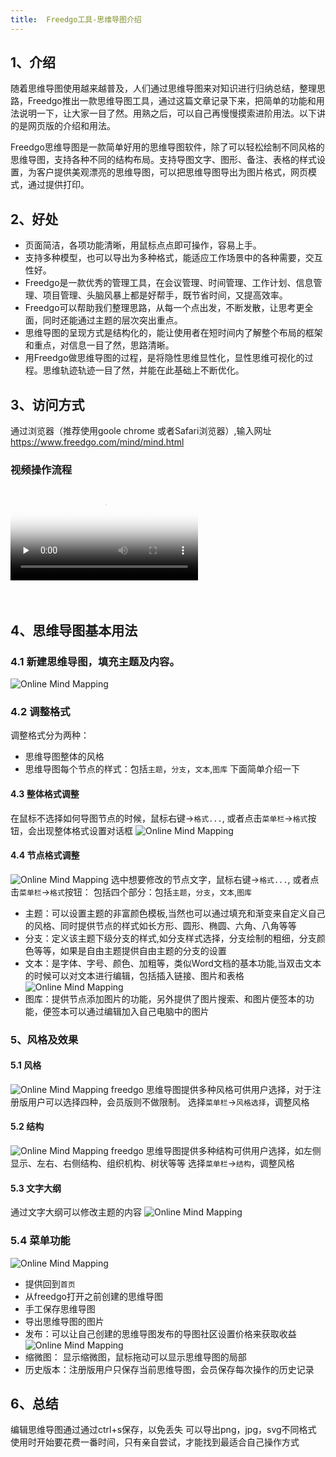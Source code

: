 ```yaml
---
title:  Freedgo工具-思维导图介绍
---
```

## 1、介绍

   随着思维导图使用越来越普及，人们通过思维导图来对知识进行归纳总结，整理思路，Freedgo推出一款思维导图工具，通过这篇文章记录下来，把简单的功能和用法说明一下，让大家一目了然。用熟之后，可以自己再慢慢摸索进阶用法。以下讲的是网页版的介绍和用法。
   
   Freedgo思维导图是一款简单好用的思维导图软件，除了可以轻松绘制不同风格的思维导图，支持各种不同的结构布局。支持导图文字、图形、备注、表格的样式设置，为客户提供美观漂亮的思维导图，可以把思维导图导出为图片格式，网页模式，通过提供打印。
   
## 2、好处
- 页面简洁，各项功能清晰，用鼠标点点即可操作，容易上手。
- 支持多种模型，也可以导出为多种格式，能适应工作场景中的各种需要，交互性好。
- Freedgo是一款优秀的管理工具，在会议管理、时间管理、工作计划、信息管理、项目管理、头脑风暴上都是好帮手，既节省时间，又提高效率。
- Freedgo可以帮助我们整理思路，从每一个点出发，不断发散，让思考更全面，同时还能通过主题的层次突出重点。
- 思维导图的呈现方式是结构化的，能让使用者在短时间内了解整个布局的框架和重点，对信息一目了然，思路清晰。
- 用Freedgo做思维导图的过程，是将隐性思维显性化，显性思维可视化的过程。思维轨迹轨迹一目了然，并能在此基础上不断优化。 
   
## 3、访问方式

通过浏览器（推荐使用goole chrome 或者Safari浏览器）,输入网址 https://www.freedgo.com/mind/mind.html

### 视频操作流程

<video id="video" controls="" preload="none" poster="https://www.freedgo.com/public/themes/freedgo/mind/freedgo_mapping.mp4">
<source id="mp4" src="https://www.freedgo.com/public/themes/freedgo/mind/freedgo_mapping.mp4" type="video/mp4">
</video> 

<br/>
<br/>
<br/>
 
<script async src="https://pagead2.googlesyndication.com/pagead/js/adsbygoogle.js"></script><ins class="adsbygoogle" style="display:block; text-align:center;" data-ad-layout="in-article" data-ad-format="fluid" data-ad-client="ca-pub-9055212255210230" data-ad-slot="7941459222"></ins> <script>(adsbygoogle = window.adsbygoogle || []).push({});</script>
## 4、思维导图基本用法

### 4.1 新建思维导图，填充主题及内容。

![Online Mind Mapping](https://www.freedgo.com/public/themes/freedgo/mind/map_use1.png "思维导图-新建")


### 4.2 调整格式
调整格式分为两种：
- 思维导图整体的风格
- 思维导图每个节点的样式：包括`主题`，`分支`，`文本`,`图库`
下面简单介绍一下

#### 4.3 整体格式调整
在鼠标不选择如何导图节点的时候，鼠标右键->`格式...`, 或者点击`菜单栏`->`格式`按钮，会出现整体格式设置对话框
![Online Mind Mapping](https://www.freedgo.com/public/themes/freedgo/mind/map-format.png "思维导图-整体格式")

#### 4.4 节点格式调整
![Online Mind Mapping](https://www.freedgo.com/public/themes/freedgo/mind/map-format1.png "思维导图-节点样式")
选中想要修改的节点文字，鼠标右键->`格式...`, 或者点击`菜单栏`->`格式`按钮： 
包括四个部分：包括`主题`，`分支`，`文本`,`图库`
- 主题：可以设置主题的非富颜色模板,当然也可以通过填充和渐变来自定义自己的风格、同时提供节点的样式如长方形、圆形、椭圆、六角、八角等等
- 分支：定义该主题下级分支的样式,如分支样式选择，分支绘制的粗细，分支颜色等等，如果是自由主题提供自由主题的分支的设置
- 文本：是字体、字号、颜色、加粗等，类似Word文档的基本功能,当双击文本的时候可以对文本进行编辑，包括插入链接、图片和表格
![Online Mind Mapping](https://www.freedgo.com/public/themes/freedgo/mind/map-format1.png "思维导图-文本修改")
- 图库：提供节点添加图片的功能，另外提供了图片搜索、和图片便签本的功能，便签本可以通过编辑加入自己电脑中的图片

### 5、风格及效果
#### 5.1 风格
![Online Mind Mapping](https://www.freedgo.com/public/themes/freedgo/mind/map-feng.png "思维导图-风格选择")
freedgo 思维导图提供多种风格可供用户选择，对于注册版用户可以选择四种，会员版则不做限制。
选择`菜单栏`->`风格选择`，调整风格
#### 5.2 结构 
![Online Mind Mapping](https://www.freedgo.com/public/themes/freedgo/mind/map-jieg.png "思维导图-结构")
freedgo 思维导图提供多种结构可供用户选择，如左侧显示、左右、右侧结构、组织机构、树状等等
选择`菜单栏`->`结构`，调整风格
#### 5.3 文字大纲
通过文字大纲可以修改主题的内容
![Online Mind Mapping](https://www.freedgo.com/public/themes/freedgo/mind/map-dag.png "思维导图-大纲")
### 5.4 菜单功能
![Online Mind Mapping](https://www.freedgo.com/public/themes/freedgo/mind/map-downmenu.png "思维导图-菜单")
- 提供回到`首页`
- 从freedgo打开之前创建的思维导图
- 手工保存思维导图
- 导出思维导图的图片
- 发布：可以让自己创建的思维导图发布的导图社区设置价格来获取收益
![Online Mind Mapping](https://www.freedgo.com/public/themes/freedgo/mind/map-publish.png "思维导图-发布")
- 缩微图： 显示缩微图，鼠标拖动可以显示思维导图的局部
- 历史版本：注册版用户只保存当前思维导图，会员保存每次操作的历史记录

## 6、总结
编辑思维导图通过通过ctrl+s保存，以免丢失
可以导出png，jpg，svg不同格式
使用时开始要花费一番时间，只有亲自尝试，才能找到最适合自己操作方式


 